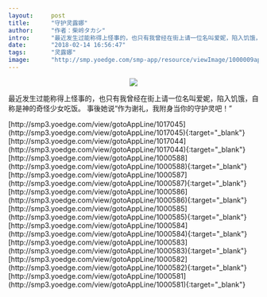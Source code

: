 ```yaml
---
layout:     post
title:      "守护灵露娜"
author:     "作者：柴岭タカシ"
intro:      "最近发生过能称得上怪事的，也只有我曾经在街上请一位名叫爱妮，陷入饥饿，自称是神的奇怪少女吃饭。 事後她说“作为谢礼，我附身当你的守护灵吧！”"
date:       "2018-02-14 16:56:47"
tags:       "灵露娜"
image:      "http://smp.yoedge.com/smp-app/resource/viewImage/1000009appline.png"
---
```

<div style="text-align: center">
<p><img src="http://smp.yoedge.com/smp-app/resource/viewImage/1000009appline.png"/></p>
</div>
<p class="post-meta">
<span>最近发生过能称得上怪事的，也只有我曾经在街上请一位名叫爱妮，陷入饥饿，自称是神的奇怪少女吃饭。 事後她说“作为谢礼，我附身当你的守护灵吧！”</span>
</p>
[http://smp3.yoedge.com/view/gotoAppLine/1017045](http://smp3.yoedge.com/view/gotoAppLine/1017045){:target="_blank"}
[http://smp3.yoedge.com/view/gotoAppLine/1017044](http://smp3.yoedge.com/view/gotoAppLine/1017044){:target="_blank"}
[http://smp3.yoedge.com/view/gotoAppLine/1000588](http://smp3.yoedge.com/view/gotoAppLine/1000588){:target="_blank"}
[http://smp3.yoedge.com/view/gotoAppLine/1000587](http://smp3.yoedge.com/view/gotoAppLine/1000587){:target="_blank"}
[http://smp3.yoedge.com/view/gotoAppLine/1000586](http://smp3.yoedge.com/view/gotoAppLine/1000586){:target="_blank"}
[http://smp3.yoedge.com/view/gotoAppLine/1000585](http://smp3.yoedge.com/view/gotoAppLine/1000585){:target="_blank"}
[http://smp3.yoedge.com/view/gotoAppLine/1000584](http://smp3.yoedge.com/view/gotoAppLine/1000584){:target="_blank"}
[http://smp3.yoedge.com/view/gotoAppLine/1000583](http://smp3.yoedge.com/view/gotoAppLine/1000583){:target="_blank"}
[http://smp3.yoedge.com/view/gotoAppLine/1000582](http://smp3.yoedge.com/view/gotoAppLine/1000582){:target="_blank"}
[http://smp3.yoedge.com/view/gotoAppLine/1000581](http://smp3.yoedge.com/view/gotoAppLine/1000581){:target="_blank"}



